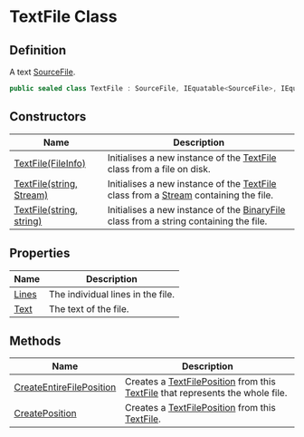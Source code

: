 # TextFile Class
## Definition

A text [SourceFile](MrKWatkins.Ast.Position.SourceFile.md).

```c#
public sealed class TextFile : SourceFile, IEquatable<SourceFile>, IEqualityOperators<SourceFile, SourceFile, Boolean>
```

## Constructors

| Name | Description |
| ---- | ----------- |
| [TextFile(FileInfo)](MrKWatkins.Ast.Position.TextFile.-ctor.md#mrkwatkins-ast-position-textfile-ctor(system-io-fileinfo)) | Initialises a new instance of the [TextFile](MrKWatkins.Ast.Position.TextFile.md) class from a file on disk. |
| [TextFile(string, Stream)](MrKWatkins.Ast.Position.TextFile.-ctor.md#mrkwatkins-ast-position-textfile-ctor(system-string-system-io-stream)) | Initialises a new instance of the [TextFile](MrKWatkins.Ast.Position.TextFile.md) class from a [Stream](https://learn.microsoft.com/en-gb/dotnet/api/System.IO.Stream) containing the file. |
| [TextFile(string, string)](MrKWatkins.Ast.Position.TextFile.-ctor.md#mrkwatkins-ast-position-textfile-ctor(system-string-system-string)) | Initialises a new instance of the [BinaryFile](MrKWatkins.Ast.Position.BinaryFile.md) class from a string containing the file. |

## Properties

| Name | Description |
| ---- | ----------- |
| [Lines](MrKWatkins.Ast.Position.TextFile.Lines.md) | The individual lines in the file. |
| [Text](MrKWatkins.Ast.Position.TextFile.Text.md) | The text of the file. |

## Methods

| Name | Description |
| ---- | ----------- |
| [CreateEntireFilePosition](MrKWatkins.Ast.Position.TextFile.CreateEntireFilePosition.md) | Creates a [TextFilePosition](MrKWatkins.Ast.Position.TextFilePosition.md) from this [TextFile](MrKWatkins.Ast.Position.TextFile.md) that represents the whole file. |
| [CreatePosition](MrKWatkins.Ast.Position.TextFile.CreatePosition.md) | Creates a [TextFilePosition](MrKWatkins.Ast.Position.TextFilePosition.md) from this [TextFile](MrKWatkins.Ast.Position.TextFile.md). |

